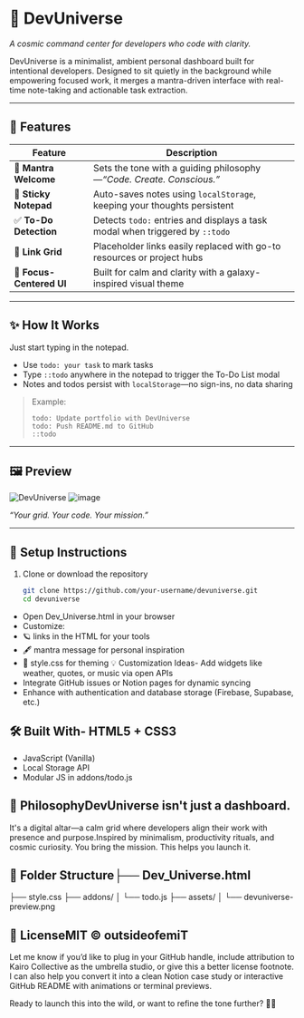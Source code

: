 # 🚀 DevUniverse

*A cosmic command center for developers who code with clarity.*

DevUniverse is a minimalist, ambient personal dashboard built for intentional developers. Designed to sit quietly in the background while empowering focused work, it merges a mantra-driven interface with real-time note-taking and actionable task extraction.

---

## 🌌 Features

| Feature               | Description |
|------------------------|-------------|
| 💬 **Mantra Welcome**   | Sets the tone with a guiding philosophy—*“Code. Create. Conscious.”* |
| 📝 **Sticky Notepad**   | Auto-saves notes using `localStorage`, keeping your thoughts persistent |
| ✅ **To-Do Detection**  | Detects `todo:` entries and displays a task modal when triggered by `::todo` |
| 🔗 **Link Grid**        | Placeholder links easily replaced with go-to resources or project hubs |
| 🎯 **Focus-Centered UI**| Built for calm and clarity with a galaxy-inspired visual theme |

---

## ✨ How It Works

Just start typing in the notepad.

- Use `todo: your task` to mark tasks
- Type `::todo` anywhere in the notepad to trigger the To-Do List modal
- Notes and todos persist with `localStorage`—no sign-ins, no data sharing

> Example:
> ```
> todo: Update portfolio with DevUniverse
> todo: Push README.md to GitHub
> ::todo
> ```

---

## 🖼️ Preview

![DevUniverse](https://github.com/user-attachments/assets/25910706-ca8f-4b73-9944-ea0785607270)
![image](https://github.com/user-attachments/assets/ec258b1f-d4b3-4629-b321-99b4a457c7ef)



*“Your grid. Your code. Your mission.”*

---

## 🔧 Setup Instructions

1. Clone or download the repository  
   ```bash
   git clone https://github.com/your-username/devuniverse.git
   cd devuniverse
- Open Dev_Universe.html in your browser
- Customize:
- 🪐 links in the HTML for your tools
- 🖋️ mantra message for personal inspiration
- 🎨 style.css for theming
💡 Customization Ideas- Add widgets like weather, quotes, or music via open APIs
- Integrate GitHub issues or Notion pages for dynamic syncing
- Enhance with authentication and database storage (Firebase, Supabase, etc.)
## 🛠️ Built With- HTML5 + CSS3
- JavaScript (Vanilla)
- Local Storage API
- Modular JS in addons/todo.js
## 🧠 PhilosophyDevUniverse isn't just a dashboard.
It's a digital altar—a calm grid where developers align their work with presence and purpose.Inspired by minimalism, productivity rituals, and cosmic curiosity.
You bring the mission. This helps you launch it.
## 📂 Folder Structure├── Dev_Universe.html
├── style.css
├── addons/
│   └── todo.js
├── assets/
│   └── devuniverse-preview.png
## 🚀 LicenseMIT © outsideofemiT
Let me know if you’d like to plug in your GitHub handle, include attribution to Kairo Collective as the umbrella studio, or give this a better license footnote. I can also help you convert it into a clean Notion case study or interactive GitHub README with animations or terminal previews.

Ready to launch this into the wild, or want to refine the tone further?

